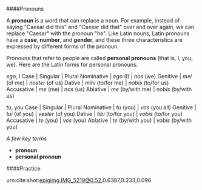 ####Pronouns

A **pronoun** is a word that can replace a noun.  For example, instead of saying "Caesar did this" and "Caesar did that" over and over again, we can replace "Caesar" with the pronoun "he".  Like Latin nouns, Latin pronouns have a **case**, **number**, and **gender**, and these three characteristics are expressed by different forms of the pronoun.

Pronouns that refer to people are called **personal pronouns** (that is, I, you, we).  Here are the Latin forms for personal pronouns:

*ego*, I
Case | Singular | Plural
Nominative | *ego* (I) | *nos* (we)
Genitive | *mei* (of me) | *noster* (of us)
Dative | *mihi* (to/for me) | *nobis* (to/for us)
Accusative | *me* (me) | *nos* (us)
Ablative | *me* (by/with me) | *nobis* (by/with us)

*tu*, you
Case | Singular | Plural
Nominative | *tu* (you) | *vos* (you all)
Genitive | *tui* (of you) | *vester* (of you)
Dative | *tibi* (to/for you) | *vobis* (to/for you)
Accusative | *te* (you) | *vos* (you)
Ablative | *te* (by/with you) | *vobis* (by/with you)

*A few key terms*
- **pronoun**
- **personal pronoun**

####Practice

urn:cite:shot:epigimg.IMG_5219@0.52,0.6387,0.233,0.096
